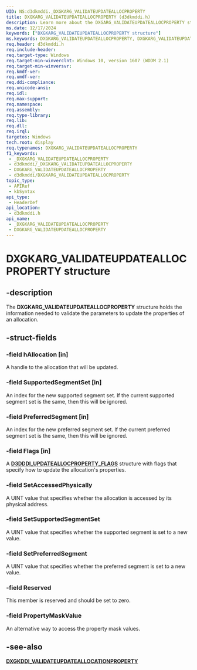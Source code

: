 ```yaml
---
UID: NS:d3dkmddi._DXGKARG_VALIDATEUPDATEALLOCPROPERTY
title: DXGKARG_VALIDATEUPDATEALLOCPROPERTY (d3dkmddi.h)
description: Learn more about the DXGARG_VALIDATEUPDATEALLOCPROPERTY structure.
ms.date: 12/17/2024
keywords: ["DXGKARG_VALIDATEUPDATEALLOCPROPERTY structure"]
ms.keywords: DXGKARG_VALIDATEUPDATEALLOCPROPERTY, DXGKARG_VALIDATEUPDATEALLOCPROPERTY structure [Display Devices], _DXGKARG_VALIDATEUPDATEALLOCPROPERTY, d3dkmddi/DXGKARG_VALIDATEUPDATEALLOCPROPERTY, display.dxgkarg_validateupdateallocproperty
req.header: d3dkmddi.h
req.include-header: 
req.target-type: Windows
req.target-min-winverclnt: Windows 10, version 1607 (WDDM 2.1)
req.target-min-winversvr: 
req.kmdf-ver: 
req.umdf-ver: 
req.ddi-compliance: 
req.unicode-ansi: 
req.idl: 
req.max-support: 
req.namespace: 
req.assembly: 
req.type-library: 
req.lib: 
req.dll: 
req.irql: 
targetos: Windows
tech.root: display
req.typenames: DXGKARG_VALIDATEUPDATEALLOCPROPERTY
f1_keywords:
 - _DXGKARG_VALIDATEUPDATEALLOCPROPERTY
 - d3dkmddi/_DXGKARG_VALIDATEUPDATEALLOCPROPERTY
 - DXGKARG_VALIDATEUPDATEALLOCPROPERTY
 - d3dkmddi/DXGKARG_VALIDATEUPDATEALLOCPROPERTY
topic_type:
 - APIRef
 - kbSyntax
api_type:
 - HeaderDef
api_location:
 - d3dkmddi.h
api_name:
 - _DXGKARG_VALIDATEUPDATEALLOCPROPERTY
 - DXGKARG_VALIDATEUPDATEALLOCPROPERTY
---
```


# DXGKARG_VALIDATEUPDATEALLOCPROPERTY structure

## -description

The **DXGKARG_VALIDATEUPDATEALLOCPROPERTY** structure holds the information needed to validate the parameters to update the properties of an allocation.

## -struct-fields

### -field hAllocation [in]

A handle to the allocation that will be updated.

### -field SupportedSegmentSet [in]

An index for the new supported segment set. If the current supported segment set is the same, then this will be ignored.

### -field PreferredSegment [in]

An index for the new preferred segment set. If the current preferred segment set is the same, then this will be ignored.

### -field Flags [in]

A [**D3DDDI_UPDATEALLOCPROPERTY_FLAGS**](../d3dukmdt/ns-d3dukmdt-d3dddi_updateallocproperty_flags.md) structure with flags that specify how to update the allocation's properties.

### -field SetAccessedPhysically

A UINT value that specifies whether the allocation is accessed by its physical address.

### -field SetSupportedSegmentSet

A UINT value that specifies whether the supported segment is set to a new value.

### -field SetPreferredSegment

A UINT value that specifies whether the preferred segment is set to a new value.

### -field Reserved

This member is reserved and should be set to zero.

### -field PropertyMaskValue

An alternative way to access the property mask values.

## -see-also

[**DXGKDDI_VALIDATEUPDATEALLOCATIONPROPERTY**](nc-d3dkmddi-dxgkddi_validateupdateallocationproperty.md)
